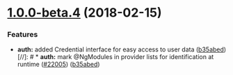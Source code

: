 <a name="1.0.0-beta.4"></a>
# [1.0.0-beta.4](https://gitlab.ebi.ac.uk/tools-glue/angular-app-auth/compare/1.0.0-beta.3...1.0.0-beta.4) (2018-02-15)

### Features

* **auth:** added Credential interface for easy access to user data ([b35abed](https://gitlab.ebi.ac.uk/tools-glue/angular-aap-auth/commit/b35abed))
[//]: # * **auth:** mark @NgModules in provider lists for identification at runtime ([#22005](https://github.com/angular/angular/issues/22005)) ([b35abed](https://gitlab.ebi.ac.uk/tools-glue/angular-aap-auth/commit/b35abed))
